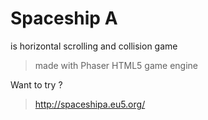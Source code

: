 Spaceship A
===========

is horizontal scrolling
and collision game

> made with Phaser
> HTML5 game engine

Want to try ?

> http://spaceshipa.eu5.org/
